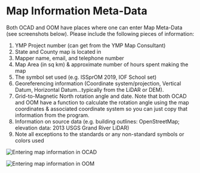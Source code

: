 # Map Information Meta-Data

Both OCAD and OOM have places where one can enter Map Meta-Data \(see screenshots below\). Please include the following pieces of information:

1. YMP Project number \(can get from the YMP Map Consultant\)
2. State and County map is located in
3. Mapper name, email, and telephone number
4. Map Area \(in sq km\) & approximate number of hours spent making the map
5. The symbol set used \(e.g. ISSprOM 2019, IOF School set\)
6. Georeferencing information \(Coordinate system/projection, Vertical Datum, Horizontal Datum…typically from the LiDAR or DEM\).
7. Grid-to-Magnetic North rotation angle and date. Note that both OCAD and OOM have a function to calculate the rotation angle using the map coordinates & associated coordinate system so you can just copy that information from the program. 
8. Information on source data \(e.g. building outlines: OpenStreetMap; elevation data: 2013 USGS Grand River LiDAR\)
9. Note all exceptions to the standards or any non-standard symbols or colors used

![Entering map information in OCAD](https://lh3.googleusercontent.com/mefK-kkJwH-oXmD3MUFjnW3OTtzBCJLawgHRXVzf3g5WmnvEzdFGLopiz_EMbgLK2MnTf_rrTueqpXBm7ULAJqeiXgdV2wJI8po0vyS226dnKVwoIeC-moTaYEVKXH4OSBOgU5aN)



![Entering map information in OOM](https://lh6.googleusercontent.com/BX6f3XifEIP4rdNvj_qQ0MyeLd0I4FayqbBXNdGa8eklGATuQw23yKuRj95_MiItzaARuvPEKbkzz-NCOVjApNDdNkPqNkZogwVAKraIiTz0I8JIjLSVuw8sb-6jLvMiMEpRiYsP)

